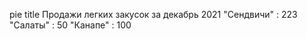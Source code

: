 pie title Продажи легких закусок за декабрь 2021
    "Сендвичи" : 223
    "Салаты" : 50
    "Канапе" : 100
